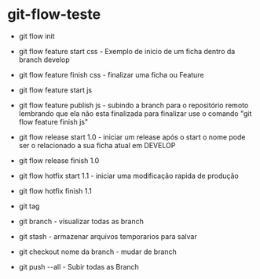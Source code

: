# git-flow-teste
- git flow init

- git flow feature start css - Exemplo de inicio de um ficha dentro da branch develop
- git flow feature finish css - finalizar uma ficha ou Feature
- git flow feature start js
- git flow feature publish js - subindo a branch para o repositório remoto lembrando que ela não esta finalizada para finalizar use o comando "git flow feature finish js"

- git flow release start 1.0 - iniciar um release após o start o nome pode ser o relacionado a sua ficha atual em DEVELOP
- git flow release finish 1.0

- git flow hotfix start 1.1 - iniciar uma modificação rapida de produção
- git flow hotfix finish 1.1

- git tag
- git branch - visualizar todas as branch
- git stash - armazenar arquivos temporarios para salvar
- git checkout nome da branch - mudar de branch

- git push --all - Subir todas as Branch